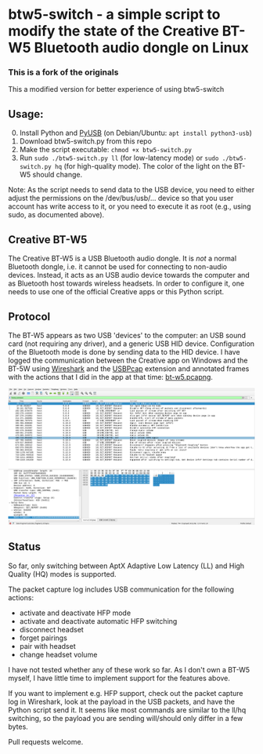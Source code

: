 # btw5-switch - a simple script to modify the state of the Creative BT-W5 Bluetooth audio dongle on Linux

### This is a fork of the originals
This a modified version for better experience of using btw5-switch

## Usage:

0. Install Python and [PyUSB](https://github.com/pyusb/pyusb) (on Debian/Ubuntu: `apt install python3-usb`)
1. Download btw5-switch.py from this repo
2. Make the script executable: `chmod +x btw5-switch.py`
3. Run `sudo ./btw5-switch.py ll`  (for low-latency mode) or `sudo ./btw5-switch.py hq` (for high-quality mode). The color of the light on the BT-W5 should change.

Note: As the script needs to send data to the USB device, you need to either adjust the permissions on the /dev/bus/usb/... device so that you user account has write access to it, or you need to execute it as root (e.g., using sudo, as documented above).

## Creative BT-W5

The Creative BT-W5 is a USB Bluetooth audio dongle.
It is *not* a normal Bluetooth dongle, i.e. it cannot be used for connecting to non-audio devices.
Instead, it acts as an USB audio device towards the computer and as Bluetooth host towards wireless headsets.
In order to configure it, one needs to use one of the official Creative apps or this Python script.

## Protocol

The BT-W5 appears as two USB 'devices' to the computer: an USB sound card (not requiring any driver), and a generic USB HID device.
Configuration of the Bluetooth mode is done by sending data to the HID device.
I have logged the communication between the Creative app on Windows and the BT-5W using [Wireshark](https://www.wireshark.org/) and the [USBPcap](https://github.com/desowin/usbpcap) extension and annotated frames with the actions that I did in the app at that time: [bt-w5.pcapng](bt-w5.pcapng).

![](./btw5-wireshark.png)

## Status

So far, only switching between AptX Adaptive Low Latency (LL) and High Quality (HQ) modes is supported.

The packet capture log includes USB communication for the following actions:

- activate and deactivate HFP mode
- activate and deactivate automatic HFP switching
- disconnect headset
- forget pairings
- pair with headset
- change headset volume

I have not tested whether any of these work so far.
As I don't own a BT-W5 myself, I have little time to implement support for the features above.

If you want to implement e.g. HFP support, check out the packet capture log in Wireshark, look at the payload in the USB packets, and have the Python script send it.
It seems like most commands are similar to the ll/hq switching, so the payload you are sending will/should only differ in a few bytes.

Pull requests welcome.
